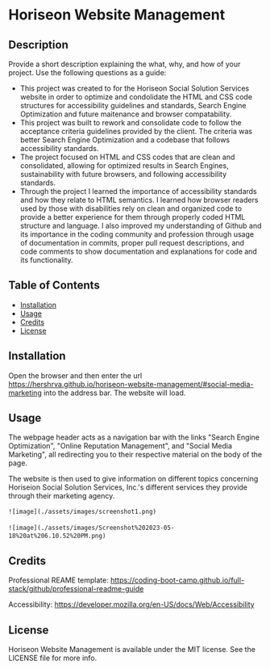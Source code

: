 # Horiseon Website Management

## Description

Provide a short description explaining the what, why, and how of your project. Use the following questions as a guide:

- This project was created to for the Horiseon Social Solution Services website in order to optimize and condolidate the HTML and CSS code structures for accessibility guidelines and standards, Search Engine Optimization and future maitenance and browser compatability. 
- This project was built to rework and consolidate code to follow the acceptance criteria guidelines provided by the client.  The criteria was better Search Engine Optimization and a codebase that follows accessibility standards.
- The project focused on HTML and CSS codes that are clean and consolidated, allowing for optimized results in Search Engines, sustainability with future browsers, and following accessibility standards.
- Through the project I learned the importance of accessibility standards and how they relate to HTML semantics.  I learned how browser readers used by those with disabilities rely on clean and organized code to provide a better experience for them through properly coded HTML structure and language. I also improved my understanding of Github and its importance in the coding community and profession through usage of documentation in commits, proper pull request descriptions, and code comments to show documentation and explanations for code and its functionality. 

## Table of Contents

- [Installation](#installation)
- [Usage](#usage)
- [Credits](#credits)
- [License](#license)

## Installation

Open the browser and then enter the url https://hershrva.github.io/horiseon-website-management/#social-media-marketing into the address bar. The website will load.

## Usage

The webpage header acts as a navigation bar with the links "Search Engine Optimization", "Online Reputation Management", and "Social Media Marketing", all redirecting you to their respective material on the body of the page.

The website is then used to give information on different topics concerning Horiseion Social Solution Services, Inc.'s different services they provide through their marketing agency.

    ![image](./assets/images/screenshot1.png)
    
    ![image](./assets/images/Screenshot%202023-05-18%20at%206.10.52%20PM.png)

## Credits

Professional REAME template:
https://coding-boot-camp.github.io/full-stack/github/professional-readme-guide

Accessibility:
https://developer.mozilla.org/en-US/docs/Web/Accessibility

## License

Horiseon Website Management is available under the MIT license. See the LICENSE file for more info.